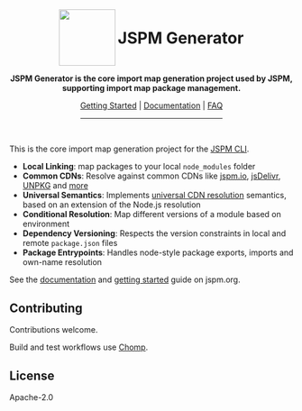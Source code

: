 <div align="center">
  <img style="display: inline-block; width: 100px; vertical-align: middle; margin-top: -1em;" src="https://jspm.org/jspm.png"/>
  <h1 style="display: inline-block">JSPM Generator</h1>
<p><strong>JSPM Generator is the core import map generation project used by JSPM, supporting import map package management.</strong></p>
<a href="https://jspm.org/getting-started">Getting Started</a> | <a href="https://jspm.org/docs/generator">Documentation</a> | <a href="https://jspm.org/faq">FAQ</a>
<br />
<hr style="width:50%"/>
</div>
<br />

This is the core import map generation project for the [JSPM CLI](https://github.com/jspm/jspm).

* **Local Linking**: map packages to your local `node_modules` folder
* **Common CDNs**: Resolve against common CDNs like [jspm.io](https://jspm.io/), [jsDelivr](https://jsdelivr.com), [UNPKG](https://unpkg.com/) and [more](#customProviders)
* **Universal Semantics**: Implements [universal CDN resolution](https://jspm.org/docs/cdn-resolution.md) semantics, based on an extension of the Node.js resolution
* **Conditional Resolution**: Map different versions of a module based on environment
* **Dependency Versioning**: Respects the version constraints in local and remote `package.json` files
* **Package Entrypoints**: Handles node-style package exports, imports and own-name resolution

See the [documentation](https://jspm.org/docs/generator) and [getting started](https://jspm.org/docs/getting-started) guide on jspm.org.

## Contributing

Contributions welcome.

Build and test workflows use [Chomp](https://chompbuild.com).

## License

Apache-2.0
